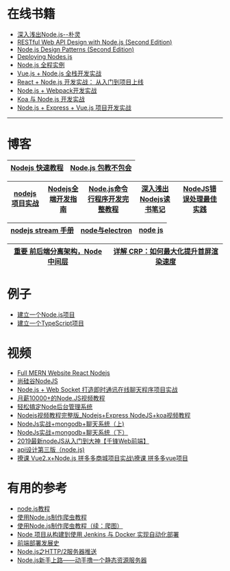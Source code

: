 

# 在线书籍
* [深入浅出Node.js--朴灵](https://weread.qq.com/web/reader/d1b32290718ff65fd1befcc)
* [RESTful Web API Design with Node.js (Second Edition)](https://weread.qq.com/web/reader/e18328807230082ee18b465)
* [Node.js Design Patterns (Second Edition)](https://weread.qq.com/web/reader/85c323d07230078385c04a5)
* [Deploying Nodes.js](https://weread.qq.com/web/reader/7e232b1072300cf17e20628)
* [Node.js 全程实例](https://weread.qq.com/web/reader/d45320c071a4952bd4500a5)
* [Vue.js + Node.js 全栈开发实战](https://weread.qq.com/web/reader/16932930723279061699c7e)
* [React + Node.js 开发实战： 从入门到项目上线](https://weread.qq.com/web/reader/29b322f07224e31b29b76fc)
* [Node.js + Webpack开发实战](https://weread.qq.com/web/reader/7fd32de0723278b37fd69c3)
* [Koa 与 Node.js 开发实战](https://weread.qq.com/web/reader/b68323207184869ab687b03)
* [Node.js + Express + Vue.js 项目开发实战](https://weread.qq.com/web/reader/6af326a071de88a96aff6ad)

---

# 博客

[Nodejs 快速教程](https://www.yht7.com/nodejs/nodejs-tutorial.html)|[Node.js 包教不包会](https://www.kancloud.cn/kancloud/node-lessons)|
---|---|

[nodejs项目实战](https://www.kancloud.cn/winter1981/weixinshake/595810)|[Nodejs全端开发指南](https://www.kancloud.cn/zengqs1976/thinkjs-uniapp-framework/1834675)|[Node.js命令行程序开发完整教程](https://www.kancloud.cn/outsider/clitool/313173)|[深入浅出Nodejs读书笔记](https://www.kancloud.cn/thinkphp/nodejs-note/43575)|[NodeJS错误处理最佳实践](https://www.kancloud.cn/thinkphp/nodejs-errorhandling/39145)|
---|---|---|---|---|

[nodejs stream 手册](https://www.kancloud.cn/kancloud/stream-handbook/81769)|[node与electron](https://www.kancloud.cn/chandler/nodejs/1172691)|[node js](https://www.kancloud.cn/pimingzhao/node_js/1523594)|
---|---|---|

[重要 前后端分离架构，Node 中间层](https://www.crs811.com/archives/1542)|[详解 CRP：如何最大化提升首屏渲染速度](https://juejin.im/post/5c33794bf265da6158775100)|
---|---|

# 例子
* [建立一个Node.js项目](https://weread.qq.com/web/reader/7f332f2072462dd67f32c8ck8e232ec02198e296a067180)
* [建立一个TypeScript项目](https://weread.qq.com/web/reader/7f332f2072462dd67f32c8ck341323f021e34173cb3824c)

# 视频

* [Full MERN Website React Nodejs ](https://www.youtube.com/watch?v=4ELH8CT4J0A)
* [尚硅谷NodeJS](https://www.bilibili.com/video/av60702895?from=search&seid=15291502401325606341)
* [Node.js + Web Socket 打造即时通讯在线聊天程序项目实战](https://www.bilibili.com/video/av71240977?from=search&seid=15674378511028862001)
* [月薪10000+的Node.JS视频教程](https://www.bilibili.com/video/av53671663/?spm_id_from=333.788.videocard.3)
* [轻松搞定Node后台管理系统](https://www.bilibili.com/video/av54440690/?spm_id_from=333.788.videocard.0)
* [Nodejs视频教程完整版_Nodejs+Express NodeJS+koa视频教程](https://www.bilibili.com/video/av38925557/?spm_id_from=333.788.videocard.1)
* [NodeJs实战+mongodb+聊天系统（上)](https://www.bilibili.com/video/av51445384/?spm_id_from=333.788.videocard.1)
* [NodeJs实战+mongodb+聊天系统（下）](https://www.bilibili.com/video/av51459555/?spm_id_from=333.788.videocard.1)
* [2019最新nodeJS从入门到大神【千锋Web前端】](https://www.bilibili.com/video/av53978941?from=search&seid=16033522356009238537)
* [api设计第三版（node.js)](https://www.bilibili.com/video/av74605570?from=search&seid=5739552451698653385)
* [撩课 Vue2.x+Node.js 拼多多商城项目实战\撩课 拼多多vue项目](https://www.bilibili.com/video/av78207763?from=search&seid=62145169076968126)

# 有用的参考
* [node.js教程](https://www.shuzhiduo.com/search/NodeJS/)
* [使用Node.js制作爬虫教程](http://blog.didispace.com/nodejspachong/)
* [使用Node.js制作爬虫教程（续：爬图）](http://blog.didispace.com/nodejspachong2/)
* [Node 项目从构建到使用 Jenkins 与 Docker 实现自动化部署](http://dockone.io/article/9507)
* [前端部署发展史](http://dockone.io/article/9406)
* [Node.js之HTTP/2服务器推送](https://kiwenlau.com/2018/03/27/nodejs-and-http/)
* [Node.js新手上路——动手撸一个静态资源服务器](https://developer.51cto.com/art/201903/593401.htm)

